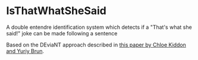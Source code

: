 # IsThatWhatSheSaid

A double entendre identification system which detects if a "That's what she said!" joke can be made following a sentence

Based on the DEviaNT approach described in [this paper by Chloe Kiddon and Yuriy Brun](http://www.aclweb.org/anthology/P11-2016).
